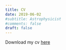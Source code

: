 ```yaml
---
title: CV
date: 2019-06-02
#subtitle: Astrophysicist
#comments: false
draft: false
---
```


Download my cv [here](https://github.com/jeonggyukim/cv/raw/master/jgkim_cv.pdf")

<div class="container">
<div class="row">
<script src="js/pdfobject.min.js"></script>
<script>PDFObject.embed("files/jgkim_cv.pdf", "#jgkimcv");</script>
</div>
</div>
</div>

